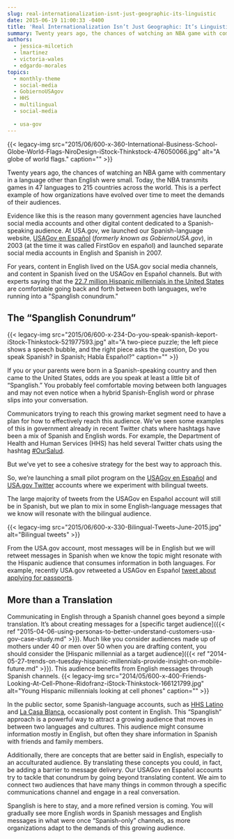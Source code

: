 ```yaml
---
slug: real-internationalization-isnt-just-geographic-its-linguistic
date: 2015-06-19 11:00:33 -0400
title: 'Real Internationalization Isn’t Just Geographic: It’s Linguistic'
summary: Twenty years ago, the chances of watching an NBA game with commentary in a language other than English were small. Today, the NBA transmits games in 47 languages to 215 countries across the world. This is a perfect example of how organizations have evolved over time to meet the demands of their audiences. Evidence like
authors:
  - jessica-milcetich
  - lmartinez
  - victoria-wales
  - edgardo-morales
topics:
  - monthly-theme
  - social-media
  - GobiernoUSAgov
  - HHS
  - multilingual
  - social-media
  
  - usa-gov
---
```


{{< legacy-img src="2015/06/600-x-360-International-Business-School-Globe-World-Flags-NiroDesign-iStock-Thinkstock-476050066.jpg" alt="A globe of world flags." caption="" >}} 

Twenty years ago, the chances of watching an NBA game with commentary in a language other than English were small. Today, the NBA transmits games in 47 languages to 215 countries across the world. This is a perfect example of how organizations have evolved over time to meet the demands of their audiences.

Evidence like this is the reason many government agencies have launched social media accounts and other digital content dedicated to a Spanish-speaking audience. At USA.gov, we launched our Spanish-language website, [USAGov en Espa&#241;ol](https://www.usa.gov/espanol/) (_formerly known as GobiernoUSA.gov_), in 2003 (at the time it was called FirstGov en español) and launched separate social media accounts in English and Spanish in 2007.

For years, content in English lived on the USA.gov social media channels, and content in Spanish lived on the USAGov en Espa&#241;ol channels. But with experts saying that the [22.7 million Hispanic millennials in the United States](http://hispanic-marketing.com/hispanic-millennials-require-new-marketing-strategies/) are comfortable going back and forth between both languages, we’re running into a "Spanglish conundrum." 

## The “Spanglish Conundrum” 

{{< legacy-img src="2015/06/600-x-234-Do-you-speak-spanish-keport-iStock-Thinkstock-521977593.jpg" alt="A two-piece puzzle; the left piece shows a speech bubble, and the right piece asks the question, Do you speak Spanish? in Spanish; Habla Español?" caption="" >}} 

If you or your parents were born in a Spanish-speaking country and then came to the United States, odds are you speak at least a little bit of “Spanglish.” You probably feel comfortable moving between both languages and may not even notice when a hybrid Spanish-English word or phrase slips into your conversation.

Communicators trying to reach this growing market segment need to have a plan for how to effectively reach this audience. We’ve seen some examples of this in government already in recent Twitter chats where hashtags have been a mix of Spanish and English words. For example, the Department of Health and Human Services (HHS) has held several Twitter chats using the hashtag [#OurSalud](https://twitter.com/search?src=typd&q=%23oursalud).

But we’ve yet to see a cohesive strategy for the best way to approach this.

So, we’re launching a small pilot program on the [USAGov en Espa&#241;ol](https://twitter.com/USAGovEspanol) and [USA.gov Twitter](https://twitter.com/USAgov) accounts where we experiment with bilingual tweets.

The large majority of tweets from the USAGov en Espa&#241;ol account will still be in Spanish, but we plan to mix in some English-language messages that we know will resonate with the bilingual audience.

{{< legacy-img src="2015/06/600-x-330-Bilingual-Tweets-June-2015.jpg" alt="Bilingual tweets" >}}

From the USA.gov account, most messages will be in English but we will retweet messages in Spanish when we know the topic might resonate with the Hispanic audience that consumes information in both languages. For example, recently USA.gov retweeted a USAGov en Espa&#241;ol [tweet about applying for passports](https://twitter.com/USAGovEspanol/status/603926724347305984).

## More than a Translation

Communicating in English through a Spanish channel goes beyond a simple translation. It’s about creating messages for a [specific target audience]({{< ref "2015-04-06-using-personas-to-better-understand-customers-usa-gov-case-study.md" >}}). Much like you consider audiences made up of mothers under 40 or men over 50 when you are drafting content, you should consider the [Hispanic millennial as a target audience]({{< ref "2014-05-27-trends-on-tuesday-hispanic-millennials-provide-insight-on-mobile-future.md" >}}). This audience benefits from English messages through Spanish channels. {{< legacy-img src="2014/05/600-x-400-Friends-Looking-At-Cell-Phone-Ridofranz-iStock-Thinkstock-166121799.jpg" alt="Young Hispanic millennials looking at cell phones" caption="" >}} 

In the public sector, some Spanish-language accounts, such as [HHS Latino](https://twitter.com/hhslatino) and [La Casa Blanca](https://twitter.com/lacasablanca), occasionally post content in English. This “Spanglish” approach is a powerful way to attract a growing audience that moves in between two languages and cultures. This audience might consume information mostly in English, but often they share information in Spanish with friends and family members.

Additionally, there are concepts that are better said in English, especially to an acculturated audience. By translating these concepts you could, in fact, be adding a barrier to message delivery. Our USAGov en Espa&#241;ol accounts try to tackle that conundrum by going beyond translating content. We aim to connect two audiences that have many things in common through a specific communications channel and engage in a real conversation.

Spanglish is here to stay, and a more refined version is coming. You will gradually see more English words in Spanish messages and English messages in what were once “Spanish-only” channels, as more organizations adapt to the demands of this growing audience.
